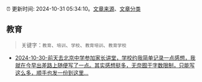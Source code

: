 :alarm_clock: 更新时间: 2024-10-31 05:34:10。[文章来源](/README.md)、[文章分类](/TAGS.md)

## 教育


> 关键字：`教育`、`培训`、`学校`、`教育培训`、`教育学校`



- [2024-10-30-前天去北京中学参加家长讲堂，学校约我简单记录一点感想，我就在今早出差路上随便写了一点。其实感想挺多，无奈囿于字数限制，只能写这么多，顺手也发一份到这里...](https://xueqiu.com/6287435560/310399966) 
